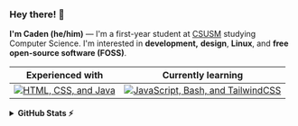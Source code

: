 ### Hey there! 👋

**I'm Caden (he/him)** — I'm a first-year student at [CSUSM](https://www.csusm.edu) studying Computer Science. I'm interested in **development,** **design**, **Linux**, and **free open-source software (FOSS)**. 

| Experienced with | Currently learning |
| :---: | :---: |
| [![HTML, CSS, and Java](https://skillicons.dev/icons?i=html,css,java)](https://skillicons.dev) | [![JavaScript, Bash, and TailwindCSS](https://skillicons.dev/icons?i=js,tailwindcss)](https://skillicons.dev)

<details>
    <summary><b>GitHub Stats ⚡</b></summary>
    <br>
    <a href="https://github.com/anuraghazra/github-readme-stats">
        <img src="https://github-readme-stats.vercel.app/api?username=lutrine&title_color=539bf5&bg_color=22272e&text_color=cdd9e5&icon_color=539bf5&border_color=444c56&count_private=true" />
    </a>
    <a href="https://github.com/anuraghazra/github-readme-stats">
        <img src="https://github-readme-stats.vercel.app/api/top-langs/?username=lutrine&title_color=539bf5&bg_color=22272e&text_color=cdd9e5&icon_color=539bf5&border_color=444c56&count_private=true&layout=compact" />
    </a>
</details>
